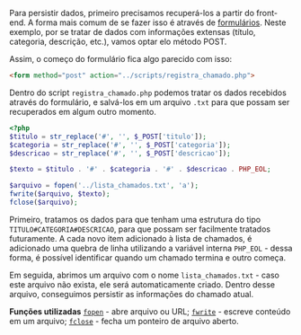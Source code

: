 Para persistir dados, primeiro precisamos recuperá-los a partir do front-end. A forma mais comum de se fazer isso é através de [formulários](obsidian://open?vault=Domine%20Web&file=Projeto%20-%20App%20Help%20Desk%2F1.%20Formul%C3%A1rios%20(m%C3%A9todos%20GET%20e%20POST)). Neste exemplo, por se tratar de dados com informações extensas (título, categoria, descrição, etc.), vamos optar elo método POST.

Assim, o começo do formulário fica algo parecido com isso:
```html
<form method="post" action="../scripts/registra_chamado.php">
```

Dentro do script `registra_chamado.php` podemos tratar os dados recebidos através do formulário, e salvá-los em um arquivo `.txt` para que possam ser recuperados em algum outro momento.

```php
<?php
$titulo = str_replace('#', '', $_POST['titulo']);
$categoria = str_replace('#', '', $_POST['categoria']);
$descricao = str_replace('#', '', $_POST['descricao']);

$texto = $titulo . '#' . $categoria . '#' . $descricao . PHP_EOL;

$arquivo = fopen('../lista_chamados.txt', 'a');
fwrite($arquivo, $texto);
fclose($arquivo);
```

Primeiro, tratamos os dados para que tenham uma estrutura do tipo  `TITULO#CATEGORIA#DESCRICAO`, para que possam ser facilmente tratados futuramente. A cada novo item adicionado à lista de chamados, é adicionado uma quebra de linha utilizando a variável interna `PHP_EOL` - dessa forma, é possível identificar quando um chamado termina e outro começa.

Em seguida, abrimos um arquivo com o nome `lista_chamados.txt` - caso este arquivo não exista, ele será automaticamente criado. Dentro desse arquivo, conseguimos persistir as informações do chamado atual.

**Funções utilizadas**
[`fopen`](https://www.php.net/manual/en/function.fopen.php) - abre arquivo ou URL;
[`fwrite`](https://www.php.net/manual/en/function.fwrite.php) - escreve conteúdo em um arquivo;
[`fclose`](https://www.php.net/manual/en/function.fclose.php) - fecha um ponteiro de arquivo aberto.